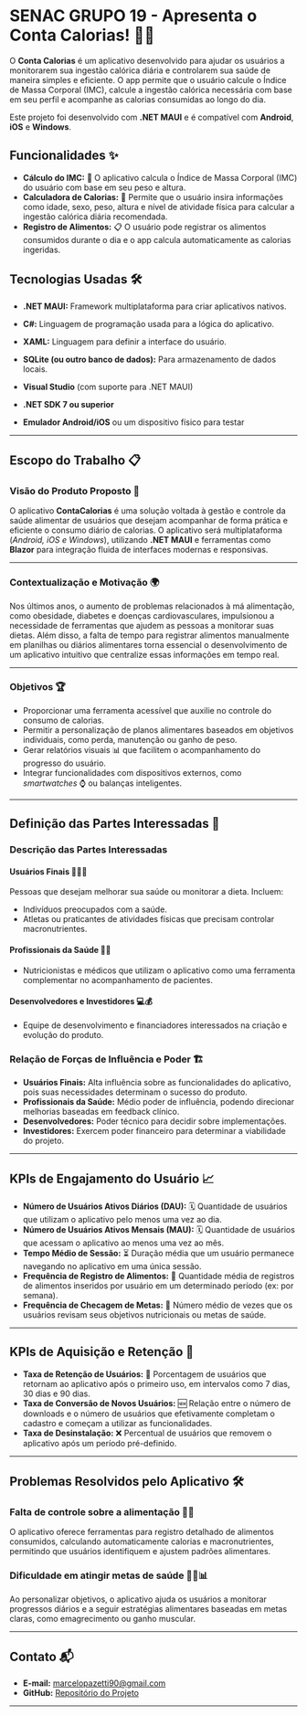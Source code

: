 # SENAC GRUPO 19 - Apresenta o Conta Calorias! 🥗📱

O **Conta Calorias** é um aplicativo desenvolvido para ajudar os usuários a monitorarem sua ingestão calórica diária e controlarem sua saúde de maneira simples e eficiente. O app permite que o usuário calcule o Índice de Massa Corporal (IMC), calcule a ingestão calórica necessária com base em seu perfil e acompanhe as calorias consumidas ao longo do dia.

Este projeto foi desenvolvido com **.NET MAUI** e é compatível com **Android**, **iOS** e **Windows**.

## Funcionalidades ✨

- **Cálculo do IMC:** 🧮 O aplicativo calcula o Índice de Massa Corporal (IMC) do usuário com base em seu peso e altura.  
- **Calculadora de Calorias:** 🥑 Permite que o usuário insira informações como idade, sexo, peso, altura e nível de atividade física para calcular a ingestão calórica diária recomendada.  
- **Registro de Alimentos:** 📋 O usuário pode registrar os alimentos consumidos durante o dia e o app calcula automaticamente as calorias ingeridas.

## Tecnologias Usadas 🛠️

- **.NET MAUI:** Framework multiplataforma para criar aplicativos nativos.  
- **C#:** Linguagem de programação usada para a lógica do aplicativo.  
- **XAML:** Linguagem para definir a interface do usuário.  
- **SQLite (ou outro banco de dados):** Para armazenamento de dados locais.  

- **Visual Studio** (com suporte para .NET MAUI)  
- **.NET SDK 7 ou superior**  
- **Emulador Android/iOS** ou um dispositivo físico para testar  

---

## Escopo do Trabalho 📋

### Visão do Produto Proposto 🎯  
O aplicativo **ContaCalorias** é uma solução voltada à gestão e controle da saúde alimentar de usuários que desejam acompanhar de forma prática e eficiente o consumo diário de calorias. O aplicativo será multiplataforma (*Android, iOS e Windows*), utilizando **.NET MAUI** e ferramentas como **Blazor** para integração fluida de interfaces modernas e responsivas.  

---

### Contextualização e Motivação 🌍  
Nos últimos anos, o aumento de problemas relacionados à má alimentação, como obesidade, diabetes e doenças cardiovasculares, impulsionou a necessidade de ferramentas que ajudem as pessoas a monitorar suas dietas. Além disso, a falta de tempo para registrar alimentos manualmente em planilhas ou diários alimentares torna essencial o desenvolvimento de um aplicativo intuitivo que centralize essas informações em tempo real.

---

### Objetivos 🏆  

- Proporcionar uma ferramenta acessível que auxilie no controle do consumo de calorias.  
- Permitir a personalização de planos alimentares baseados em objetivos individuais, como perda, manutenção ou ganho de peso.  
- Gerar relatórios visuais 📊 que facilitem o acompanhamento do progresso do usuário.  
- Integrar funcionalidades com dispositivos externos, como *smartwatches* ⌚ ou balanças inteligentes.  

---

## Definição das Partes Interessadas 🤝

### Descrição das Partes Interessadas

#### Usuários Finais 🧑‍🤝‍🧑  
Pessoas que desejam melhorar sua saúde ou monitorar a dieta. Incluem:  
- Indivíduos preocupados com a saúde.  
- Atletas ou praticantes de atividades físicas que precisam controlar macronutrientes.  

#### Profissionais da Saúde 👩‍⚕️  
- Nutricionistas e médicos que utilizam o aplicativo como uma ferramenta complementar no acompanhamento de pacientes.  

#### Desenvolvedores e Investidores 💻💰  
- Equipe de desenvolvimento e financiadores interessados na criação e evolução do produto.  

### Relação de Forças de Influência e Poder 🏗️  
- **Usuários Finais:** Alta influência sobre as funcionalidades do aplicativo, pois suas necessidades determinam o sucesso do produto.  
- **Profissionais da Saúde:** Médio poder de influência, podendo direcionar melhorias baseadas em feedback clínico.  
- **Desenvolvedores:** Poder técnico para decidir sobre implementações.  
- **Investidores:** Exercem poder financeiro para determinar a viabilidade do projeto.  

---

## KPIs de Engajamento do Usuário 📈

- **Número de Usuários Ativos Diários (DAU):** 🗓️ Quantidade de usuários que utilizam o aplicativo pelo menos uma vez ao dia.  
- **Número de Usuários Ativos Mensais (MAU):** 🗓️ Quantidade de usuários que acessam o aplicativo ao menos uma vez ao mês.  
- **Tempo Médio de Sessão:** ⏳ Duração média que um usuário permanece navegando no aplicativo em uma única sessão.  
- **Frequência de Registro de Alimentos:** 🍎 Quantidade média de registros de alimentos inseridos por usuário em um determinado período (ex: por semana).  
- **Frequência de Checagem de Metas:** 🎯 Número médio de vezes que os usuários revisam seus objetivos nutricionais ou metas de saúde.  

---

## KPIs de Aquisição e Retenção 🧲  

- **Taxa de Retenção de Usuários:** 🎡 Porcentagem de usuários que retornam ao aplicativo após o primeiro uso, em intervalos como 7 dias, 30 dias e 90 dias.  
- **Taxa de Conversão de Novos Usuários:** 🆕 Relação entre o número de downloads e o número de usuários que efetivamente completam o cadastro e começam a utilizar as funcionalidades.  
- **Taxa de Desinstalação:** ❌ Percentual de usuários que removem o aplicativo após um período pré-definido.  

---

## Problemas Resolvidos pelo Aplicativo 🛠️  

### Falta de controle sobre a alimentação 🍔❌  
O aplicativo oferece ferramentas para registro detalhado de alimentos consumidos, calculando automaticamente calorias e macronutrientes, permitindo que usuários identifiquem e ajustem padrões alimentares.  

### Dificuldade em atingir metas de saúde 🏋️‍♀️📊  
Ao personalizar objetivos, o aplicativo ajuda os usuários a monitorar progressos diários e a seguir estratégias alimentares baseadas em metas claras, como emagrecimento ou ganho muscular.  

---

## Contato 📬  

- **E-mail:** marcelopazetti90@gmail.com  
- **GitHub:** [Repositório do Projeto](https://github.com/M-Pazetti/5-Semestre-Grupo-19-Parte-1-Senac)

---
